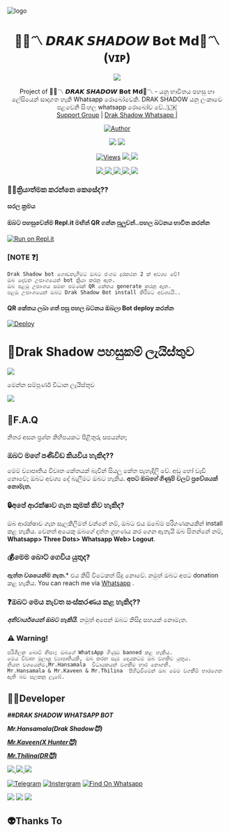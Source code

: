 ![logo](https://i.ibb.co/JsVxH4z/maxresdefault-removebg-preview.png)
<h1 align="center"><b> 🧞‍♂️〽️ 𝘿𝙍𝘼𝙆 𝙎𝙃𝘼𝘿𝙊𝙒 𝗕𝗼𝘁 𝗠𝗱💃〽️ (ᴠɪᴘ) </b></h1>

</a>
             
<p align="center">
  <img src="https://readme-typing-svg.herokuapp.com/?lines=Welcome+to+Drak_Shadow+MD&font=Fira%20Code&center=true&width=380&height=50">

</a>
<p align="center">
    Project of 🧞‍♂️〽️ 𝘿𝙍𝘼𝙆 𝙎𝙃𝘼𝘿𝙊𝙒 𝗕𝗼𝘁 𝗠𝗱💃〽️ - යනු භාවිතය පහසු හා ලේසියෙන් සාදාගත හැකි Whatsapp රොබෝවෙකි. DRAK SHADOW යනු ලංකාවෙ පළවෙනි සිංහල whatsapp රොබෝව වේ..🇱🇰
    <br>
        <a href="https://chat.whatsapp.com/B6XEW6aKxDO2L3Iem16cWG">Support Group</a> |
        <a href="https://Wa.me/+94740203415">Drak Shadow Whatsapp </a> |
   </a>    
        
  <p align="center">
<a href="https://t.me/Bot_x_whatsapp"><img title="Author" src="https://img.shields.io/badge/BOT NEWS-CHANEL-/JulieMwol?color=blue&style=for-the-badge&logo=telegram"></a>
</p>
   </a>
</p>
<p align="center">
  <a href="https://github.com/xneon2/Hashzi-X">
    <img src="https://img.shields.io/docker/pulls/fusuf/whatsasena?style=flat-square"/></a>
  
  </a>
  <a href="https://github.com/xneon2/Hashzi-X">
    <img src="https://img.shields.io/docker/image-size/fusuf/whatsasena?style=flat-square">
    
  </a>
</p>

<p align="center">
  <a href="https://github.com/xneon2/Hashzi-X">
    <img src="https://hits.seeyoufarm.com/api/count/incr/badge.svg?url=https%3A%2F%2Fgithub.com%2Fxneon2%2FHashzi-X&count_bg=%2379C83D&title_bg=%23555555&icon=gitpod.svg&icon_color=%23E7E7E7&title=Views&edge_flat=false" alt="Views"/></a>
  
  </a>
  <a href="https://github.com/xneon2/Hashzi-X/fork">
    <img src="https://img.shields.io/github/forks/xneon2/Hashzi-X?label=Fork&style=social">
    
  </a>
  <a href="https://github.com/xneon2/Hashzi-X/stargazers">
    <img src="https://img.shields.io/github/stars/xneon2/Hashzi-X?style=social">
  </a>
</p>

<p align="center">
  <a href="httsp://github.com/xneon2/Hashzi-X">
    <img src="https://img.shields.io/github/repo-size/phaticusthiccy/WhatsAsenaDuplicated?color=purple&label=Repo%20Boyutu&style=plastic">

  </a>
  <a href="https://github.com/phaticusthiccy/WhatsAsenaDuplicated/blob/master/LICENSE">
    <img src="https://img.shields.io/github/license/phaticusthiccy/WhatsAsenaDuplicated?color=purple&label=License&style=plastic">

  </a>
  <a href="https://github.com/phaticusthiccy/WhatsAsenaDuplicated">
    <img src="https://img.shields.io/github/languages/top/phaticusthiccy/WhatsAsenaDuplicated?color=purple&label=Javascript&style=plastic">

  </a>
  <a href="https://github.com/phaticusthiccy">
    <img src="https://img.shields.io/static/v1?label=Author&message=Neotro%20X&color=purple&style=plastic">

  </a>
  <a href="https://wa.me/94786598862">
    <img src="https://img.shields.io/badge/Contact%20Me%20On%20Whatsapp-Teenuh%20AX%20-purple&style=plastic">

  </a>
</p>

### 👩‍🦰ක්‍රියාත්මක කරන්නෙ කෙසේද??

#### සරල ක්‍රමය

#### ඔබට පහසුවෙන්ම Repl.it මඟින් QR ගන්න පුලුවන්..පහල  බටනය භාවිත කරන්න
[![Run on Repl.it](https://repl.it/badge/github/quiec/whatsasena)](https://replit.com/@shashikabot/Dark-Shadow-Bot-MT?v=1)


### [NOTE ❓]
```
Drak Shadow bot ගොඩනැගීමට ඔබට ජංගම දුරකථන 2 ක් අවශ්‍ය වේ!
ඔබ දෙවන උපාංගයෙන් bot ක්‍රියා කරනු ඇත. 
ඔබ පළමු උපාංගය සමඟ පමණක් QR කේතය generate කරනු ඇත.
පළමු උපාංගයෙන් ඔබට Drak Shadow Bot install කිරීමට අවශ්‍යයි..
```
#### QR කේතය ලබා ගත් පසු පහල බටනය ඔබලා Bot deploy කරන්න
[![Deploy](https://www.herokucdn.com/deploy/button.svg)](https://heroku.com/deploy?template=https://github.com/xneon2/Hashzi-X)


# 🚀Drak Shadow පහසුකම් ලැයිස්තුව

<a href="https://gist.github.com/xneon2/ff9aa739e8c1399d05c79db1dab9ee4c">
    <img src="https://img.shields.io/badge/Click%20here-purple&style=plastic">
  
  </a>

මෙන්න සම්පූර්ණ විධාන ලැයිස්තුව

<a href="https://gist.github.com/xneon2/61e9205076afa540fc1d5f7a6f467bd1">
    <img src="https://img.shields.io/badge/Click%20here-purple&style=plastic">

  </a>

## 🚀F.A.Q
නිතර අසන ප්‍රශ්න කිහිපයකට පිළිතුරු සපයන්න;

### ඔබට මගේ පණිවිඩ කියවිය හැකිද??
මෙම ව්‍යාපෘතිය විවෘත කේතයක් බැවින් සියලු කේත පැහැදිලි වේ. අඩු හෝ වැඩි නොවේ; ඔබට අවශ්‍ය දේ බැලීමට ඔබට හැකිය. **අපට ඔබගේ ගිණුම් වලට ප්‍රවේශයක් නොමැත.**

### 🔒අපේ ආරක්ෂාව ගැන කුමක් කිව හැකිද?
ඔබ ආරක්ෂාව ගැන සැලකිලිමත් වන්නේ නම්, ඔබට එය ඔබේම පරිගණකයකින් install කළ හැකිය. වෙනත් අයෙකු ඔබගේ දත්ත ග්‍රහණය කර ගෙන ඇතැයි ඔබ සිතන්නේ නම්, **Whatsapp> Three Dots> Whatsapp Web> Logout**.

### 💰මෙම බොට් ගෙවිය යුතුද?
**ඇත්ත වශයෙන්ම නැත.*** එය කිසි විටෙකත් සිදු නොවේ. නමුත් ඔබට අපට donation කළ හැකිය. You can reach me via [Whatsapp](https://wa.me/+94766598862) .

### ❓ඔබට මෙය නැවත සංස්කරණය කළ හැකිද??
***අනිවාර්යයෙන් ඔබට හැකියි.*** නමුත් අපෙන් ඔබට කිසිදු සහයක් නොමැත.

### ⚠️ Warning! 
```
පරිශීලක බොට් නිසා; ඔබගේ WhatsApp ගිණුම banned කළ හැකිය.
මෙය විවෘත මූලාශ්‍ර ව්‍යාපෘතියකි, ඔබ කරන සෑම දෙයකටම ඔබ වගකිව යුතුය. 
නියත වශයෙන්ම,Mr.Hansamala  විධායකයන් වගකීම භාර නොගනී.
Mr.Hansamala & Mr.Kaveen & Mr.Thilina  පිහිටුවීමෙන් ඔබ මෙම වගකීම් භාරගෙන ඇති බව සලකනු ලැබේ.
```

## 👨‍💻Developer

  ***##DRAK SHADOW WHATSAPP BOT***
  
***Mr.Hansamala(Drak Shadow😈)***
<a href="https://Wa.me/+94740203415">
    
   ***Mr.Kaveen(X Hunter😈)***
<a href="https://Wa.me/+94711330257">
  
   ***Mr.Thilina(DR😈)***
<a href="https://Wa.me/+94716828439">
  
  </a>

<a href="https://Wa.me/+94740203415">
    <img src="https://i.ibb.co/JsVxH4z/maxresdefault-removebg-preview.png">
  
  </a>

<a href="https://Wa.me/+94740203415">
    <img src="https://img.shields.io/badge/FindOn%20Whatsapp-purple&style=plastic">
  
  </a>

<a href="https://Wa.me/+94740203415">
    <img src="https://img.shields.io/badge/FindOn%20Whatsapp-purple&style=plastic">
  
  </a>

[![Telegram](https://img.shields.io/badge/FindOn-Telegram-green.svg)](https://t.me/@tharun_003)
[![Instergram](https://img.shields.io/badge/FindOn-Instergram-green.svg)](https://instergram.com/tharun_003)
[![Find On Whatsapp ](https://img.shields.io/badge/Findon-whatsapp-red.svg)](https://Wa.me/+94740203415)

<img src="https://readme-typing-svg.herokuapp.com/?lines=Devolop+by+Mr.Hansamala&font=Code&center=true&width=380&height=50">
<img src="https://readme-typing-svg.herokuapp.com/?lines=Devolop+by+Mr.Kaveen&font=red%22Code&center=true&width=380&height=50">
<img src="https://readme-typing-svg.herokuapp.com/?lines=Devolop+by+Mr.Thilina&font=red%22Code&center=true&width=380&height=50">



## 👽Thanks To
